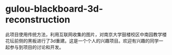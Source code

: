 # gulou-blackboard-3d-reconstruction
此项目使用传统方法，利用互联网收集的图片，对南京大学鼓楼校区中南园教学楼花坛前侧的黑板进行了3d重建。这是一个个人的兴趣项目。欢迎有兴趣的同学一起参与到项目的讨论和开发。
